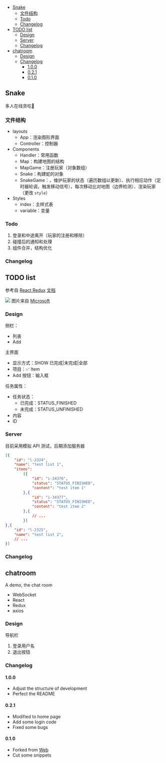 - [Snake](#snake)
    - [文件结构](#文件结构)
    - [Todo](#todo)
    - [Changelog](#changelog)
- [TODO list](#todo-list)
    - [Design](#design)
    - [Server](#server)
    - [Changelog](#changelog-1)
- [chatroom](#chatroom)
    - [Design](#design-1)
    - [Changelog](#changelog-2)
        - [1.0.0](#100)
        - [0.2.1](#021)
        - [0.1.0](#010)

## Snake
多人在线贪吃🐍

### 文件结构
- layouts
    - App：渲染图形界面
    - Controller：控制器
- Components
    - Handler：常用函数
    - Map：构建地图的结构
    - MapGame：注册玩家（对象数组）
    - Snake：构建蛇的对象
    - SnakeGame：，维护玩家的状态（遍历数组以更新）、执行相应动作（定时器轮调，触发移动信号），每次移动比对地图（边界检测）、渲染玩家（更改 `style`）
- Styles
    - index：主样式表
    - variable：变量

### Todo
1. 登录和中途离开（玩家的注册和移除）
2. 碰撞后的通知和处理
3. 组件合并，结构优化

### Changelog


## TODO list
参考自 [React Redux](https://react-redux.js.org/) [文档](http://cn.redux.js.org/)

![](https://to-do-cdn.microsoft.com/webapp/4687dcb4c4ce7d1688f20fc417518f25cbe89bec59d8d8454ef0a3ebb42ae80a/desktop.jpg)
图片来自 [Microsoft](https://www.microsoft.com/)

### Design
侧栏：
- 列表
- Add

主界面
- 显示方式：SHOW 已完成|未完成|全部
- 项目：✅ Item
- Add 按钮：输入框 

任务属性：
- 任务状态：
    - 已完成：STATUS_FINISHED
    - 未完成：STATUS_UNFINISHED
- 内容
- ID

### Server
目前采用模拟 API 测试，后期添加服务器
```json
[{
    "id": "l-2324",
    "name": "test list 1",
    "items":
        [{
            "id": "i-34376",
            "status": "STATUS_FINISHED",
            "content": "test item 1"
        },{
            "id": "i-34377", 
            "status": "STATUS_FINISHED",
            "content": "test item 2"
        },{
            // ...
        }]
},{
    "id": "l-2325",
    "name": "test list 2",
    // ...
}]
```

### Changelog

## chatroom
A demo, the chat room

- WebSocket
- React
- Redux
- axios

### Design
导航栏
1. 登录用户名
2. 退出按钮

### Changelog
#### 1.0.0
- Adjust the structure of development
- Perfect the README

#### 0.2.1
- Modified to home page
- Add some login code
- Fixed some bugs

#### 0.1.0
- Forked from [Web](www.cssmoban.com)
- Cut some snippets
